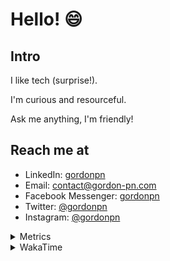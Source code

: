 # Hello! 😄

## Intro

I like tech (surprise!).

I'm curious and resourceful.

Ask me anything, I'm friendly!

## Reach me at

- LinkedIn: [gordonpn](https://www.linkedin.com/in/gordonpn/)
- Email: [contact@gordon-pn.com](mailto:contact@gordon-pn.com)
- Facebook Messenger: [gordonpn](https://www.messenger.com/t/Gordonpn)
- Twitter: [@gordonpn](https://twitter.com/Gordonpn)
- Instagram: [@gordonpn](https://www.instagram.com/gordonpn/)

<details>
  <summary>Metrics</summary>

  <img align="center" src="https://github.com/gordonpn/gordonpn/blob/master/github-metrics.svg" alt="GitHub Metrics">

</details>

<details>
  <summary>WakaTime</summary>

  <!--START_SECTION:waka-->
📊 **This Week I Spent My Time On** 

```text
💬 Programming Languages: 
Java                     3 hrs 11 mins       ████████░░░░░░░░░░░░░░░░░   32.84 % 
TypeScript               2 hrs 59 mins       ████████░░░░░░░░░░░░░░░░░   30.86 % 
Brazil Dependency Config 1 hr 54 mins        █████░░░░░░░░░░░░░░░░░░░░   19.63 % 
Bash                     20 mins             █░░░░░░░░░░░░░░░░░░░░░░░░   03.47 % 
XML                      17 mins             █░░░░░░░░░░░░░░░░░░░░░░░░   03.04 % 

🔥 Editors: 
IntelliJ IDEA            9 hrs 1 min         ███████████████████████░░   93.16 % 
VS Code                  39 mins             ██░░░░░░░░░░░░░░░░░░░░░░░   06.84 % 
```


 Last Updated on 09/08/2024 10:21:45 UTC
<!--END_SECTION:waka-->
</details>
